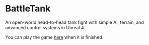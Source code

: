# BattleTank
An open-world head-to-head tank fight with simple AI, terrain, and advanced control systems in Unreal 4.

You can play the game [here](http://www.atomusgames.com) when it is finished.
